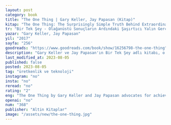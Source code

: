 ```yaml
---
layout: post
category: book
title: "The One Thing | Gary Keller, Jay Papasan (Kitap)"
kitap: "The One Thing: The Surprisingly Simple Truth Behind Extraordinary Results"
tr: "Bir Tek Şey - Olağanüstü Sonuçların Ardındaki Şaşırtıcı Yalın Gerçek"
yazar: "Gary Keller, Jay Papasan"
yil: "2017"
sayfa: "256"
goodreads: "https://www.goodreads.com/book/show/16256798-the-one-thing"
description: "Gary Keller ve Jay Papasan'ın Bir Tek Şey adlı kitabı, o anda en önemli göreve odaklanarak olağanüstü sonuçlar elde etmeyi anlatıyor."
last_modified_at: 2023-08-05
published: false
posted: 2023-08-05
tag: "üretkenlik ve teknoloji"
instagram: "no"
insta: "no"
reread: "no"
rating: "2"
eng: "The One Thing by Gary Keller and Jay Papasan advocates for achieving extraordinary results by concentrating on the single most important task at any given moment."
openai: "no"
num: "368"
publisher: "Altin Kitaplar"
image: "/assets/new/the-one-thing.jpg"
---
```

